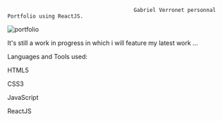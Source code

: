                                             Gabriel Verronet personnal Portfolio using ReactJS.

![portfolio](https://user-images.githubusercontent.com/47981113/157196153-fdcef01b-c202-4f47-ad11-289029281d4c.png)


It's still a work in progress in which i will feature my latest work ...

Languages and Tools used:

HTML5

CSS3

JavaScript

ReactJS


